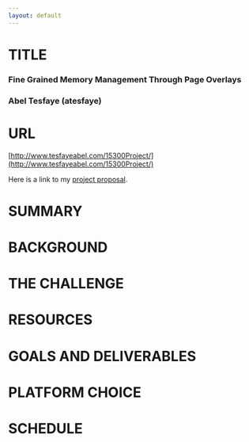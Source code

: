 ```yaml
---
layout: default
---
```






# TITLE
### Fine Grained Memory Management Through Page Overlays 
### Abel Tesfaye (atesfaye)
# URL
[http://www.tesfayeabel.com/15300Project/](http://www.tesfayeabel.com/15300Project/)

Here is a link to my [project proposal](./proposal.pdf).
# SUMMARY
# BACKGROUND
# THE CHALLENGE
# RESOURCES
# GOALS AND DELIVERABLES
# PLATFORM CHOICE
# SCHEDULE
